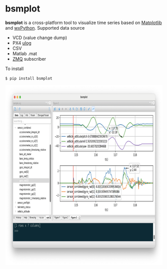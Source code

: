 # bsmplot
**bsmplot** is a cross-platform tool to visualize time series based on [Matplotlib](https://matplotlib.org/) and [wxPython](https://wxpython.org/). Supported data source
- VCD (value change dump)
- PX4 [ulog](https://docs.px4.io/main/en/dev_log/ulog_file_format.html)
- CSV
- Matlab .mat
- [ZMQ](https://zeromq.org/) subscriber

To install
```
$ pip install bsmplot
```

<img src="https://github.com/tianzhuqiao/bsmplot/blob/main/docs/bsmplot.png?raw=true" width="865" height="575"></img>
